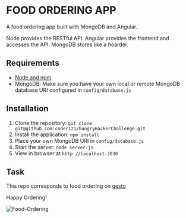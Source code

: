 # FOOD ORDERING APP

A food ordering app built with MongoDB and Angular. 

Node provides the RESTful API. Angular provides the frontend and accesses the API. MongoDB stores like a hoarder.

## Requirements

- [Node and npm](http://nodejs.org)
- MongoDB: Make sure you have your own local or remote MongoDB database URI configured in `config/database.js`

## Installation

1. Clone the repository: `git clone git@github.com:coder121/hungryHackerChallenge.git`
2. Install the application: `npm install`
3. Place your own MongoDB URI in `config/database.js`
3. Start the server: `node server.js`
4. View in browser at `http://localhost:3030`

## Task

This repo corresponds to food ordering on [gesto](https://stackedit.io/viewer#!url=https://drive.google.com/uc?id=0BzhyPB16kZZ0dnlxU1lKckRMVDQ)



Happy Ordering!

![Food-Ordering](http://i.imgur.com/zaMvOt6.png?1)
